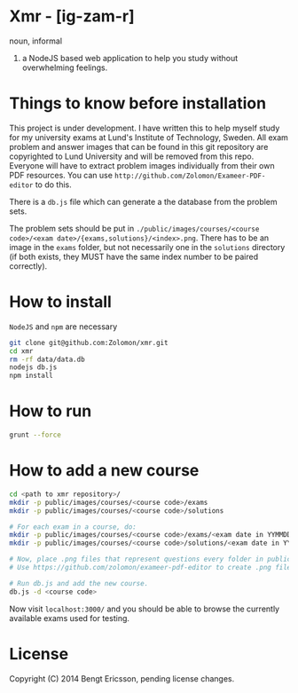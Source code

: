 # Xmr - [ig-zam-r]
noun, informal

1.  a NodeJS based web application to help you study without overwhelming feelings.

# Things to know before installation
This project is under development. I have written this to help myself study for my university exams at Lund's Institute of Technology, Sweden. All exam problem and answer images that can be found in this git repository are copyrighted to Lund University and will be removed from this repo. Everyone will have to extract problem images individually from their own PDF resources. You can use `http://github.com/Zolomon/Exameer-PDF-editor` to do this. 

There is a `db.js` file which can generate a the database from the problem sets. 

The problem sets should be put in `./public/images/courses/<course code>/<exam date>/{exams,solutions}/<index>.png`. There has to be an image in the `exams` folder, but not necessarily one in the `solutions` directory (if both exists, they MUST have the same index number to be paired correctly).

# How to install
`NodeJS` and `npm` are necessary 

```bash
git clone git@github.com:Zolomon/xmr.git
cd xmr
rm -rf data/data.db
nodejs db.js
npm install
```

# How to run
```bash
grunt --force
```

# How to add a new course
```bash
cd <path to xmr repository>/
mkdir -p public/images/courses/<course code>/exams
mkdir -p public/images/courses/<course code>/solutions

# For each exam in a course, do:
mkdir -p public/images/courses/<course code>/exams/<exam date in YYMMDD>
mkdir -p public/images/courses/<course code>/solutions/<exam date in YYMMDD>

# Now, place .png files that represent questions every folder in public/images/courses/<course code>/{exams,solutions}/<exam date in YYMMDD>.
# Use https://github.com/zolomon/exameer-pdf-editor to create .png files, or GIMP.

# Run db.js and add the new course.
db.js -d <course code>
```

Now visit `localhost:3000/` and you should be able to browse the currently available exams used for testing. 

# License
Copyright (C) 2014 Bengt Ericsson, pending license changes.
